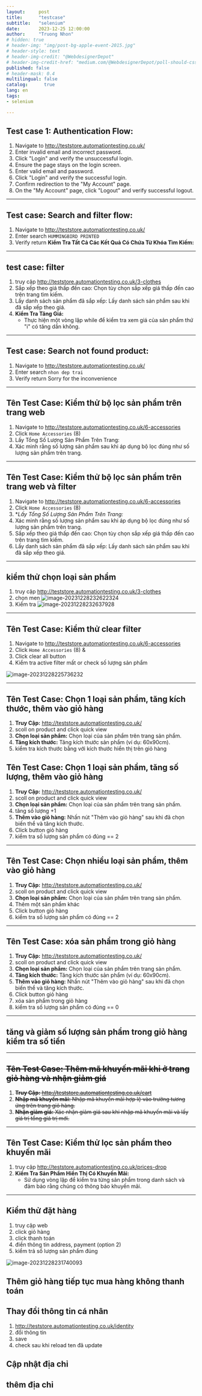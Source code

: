 ```yaml
---
layout:     post
title:      "testcase"
subtitle:   "selenium"
date:       2023-12-25 12:00:00
author:     "Truong Nhon"
# hidden: true
# header-img: "img/post-bg-apple-event-2015.jpg"
# header-style: text
# header-img-credit: "@WebdesignerDepot"
# header-img-credit-href: "medium.com/@WebdesignerDepot/poll-should-css-become-more-like-a-programming-language-c74eb26a4270"
published: false
# header-mask: 0.4
multilingual: false
catalog:      true
lang: en
tags:
- selenium

---
```


## **Test case 1: Authentication Flow:**

1. Navigate to http://teststore.automationtesting.co.uk/
2. Enter invalid email and incorrect password.
3. Click "Login" and verify the unsuccessful login.
4. Ensure the page stays on the login screen.
5. Enter valid email and password.
6. Click "Login" and verify the successful login.
7. Confirm redirection to the "My Account" page.
8. On the "My Account" page, click "Logout" and verify successful logout.

---

## **Test case: Search and filter flow:**

1. Navigate to http://teststore.automationtesting.co.uk/
2. Enter search `HUMMINGBIRD PRINTED` 
3. Verify return  **Kiểm Tra Tất Cả Các Kết Quả Có Chứa Từ Khóa Tìm Kiếm:**

---

## test case: filter

1. truy cập http://teststore.automationtesting.co.uk/3-clothes
2. Sắp xếp theo giá thấp đến cao: Chọn tùy chọn sắp xếp giá thấp đến cao trên trang tìm kiếm.
3. Lấy danh sách sản phẩm đã sắp xếp: Lấy danh sách sản phẩm sau khi đã sắp xếp theo giá.
4. **Kiểm Tra Tăng Giá:**
   - Thực hiện một vòng lặp while để kiểm tra xem giá của sản phẩm thứ "i" có tăng dần không.

---

## **Test case: Search not found product:**

1. Navigate to http://teststore.automationtesting.co.uk/
2. Enter search `nhon dep trai` 
3. Verify return  Sorry for the inconvenience

---

## **Tên Test Case:** Kiểm thử bộ lọc sản phẩm trên trang web

1. Navigate to http://teststore.automationtesting.co.uk/6-accessories
2. Click  `Home Accessories` (8)
3. Lấy Tổng Số Lượng Sản Phẩm Trên Trang:
4. Xác minh rằng số lượng sản phẩm sau khi áp dụng bộ lọc đúng như số lượng sản phẩm trên trang.

---

## **Tên Test Case:** Kiểm thử bộ lọc sản phẩm trên trang web và filter

1. Navigate to http://teststore.automationtesting.co.uk/6-accessories
2. Click  `Home Accessories` (8)
3. **Lấy Tổng Số Lượng Sản Phẩm Trên Trang:*
4. Xác minh rằng số lượng sản phẩm sau khi áp dụng bộ lọc đúng như số lượng sản phẩm trên trang.
5. Sắp xếp theo giá thấp đến cao: Chọn tùy chọn sắp xếp giá thấp đến cao trên trang tìm kiếm.
6. Lấy danh sách sản phẩm đã sắp xếp: Lấy danh sách sản phẩm sau khi đã sắp xếp theo giá.

---

## kiểm thử chọn loại sản phẩm

1. truy cập http://teststore.automationtesting.co.uk/3-clothes
2. chọn men ![image-20231228232622324](task.assets/image-20231228232622324.png)
3. Kiểm tra ![image-20231228232637928](task.assets/image-20231228232637928.png)

---

## **Tên Test Case:** Kiểm thử clear filter

1. Navigate to http://teststore.automationtesting.co.uk/6-accessories
2. Click  `Home Accessories` (8) & 
3. Click clear all button
4. Kiểm tra active filter mất or check số lượng sản phẩm

![image-20231228225736232](task.assets/image-20231228225736232.png)

---

## **Tên  Test Case:** Chọn  1 loại sản phẩm, tăng kích thước, thêm vào giỏ hàng

1. **Truy  Cập:** http://teststore.automationtesting.co.uk/
2. scoll on product and click quick view 
3. **Chọn  loại sản phẩm:**  Chọn loại của sản phẩm trên trang sản phẩm.  
4. **Tăng  kích thước:** Tăng  kích thước sản phẩm (ví dụ: 60x90cm).  
5. kiểm tra kích thước bằng với kích thước hiển thị trên giỏ hàng

## **Tên  Test Case:** Chọn  1 loại sản phẩm, tăng số lượng, thêm vào giỏ hàng

1. **Truy  Cập:** http://teststore.automationtesting.co.uk/
2. scoll on product and click quick view 
3. **Chọn  loại sản phẩm:**  Chọn loại của sản phẩm trên trang sản phẩm.  
4. tăng số lượng +1
5. **Thêm  vào giỏ hàng:** Nhấn  nút "Thêm vào giỏ hàng" sau khi đã chọn biến thể và tăng kích thước.  
6. Click button giỏ hàng
7. kiểm tra số lượng sản phẩm có đúng == 2

---

## **Tên  Test Case:** Chọn  nhiều loại sản phẩm, thêm vào giỏ hàng

1. **Truy  Cập:** http://teststore.automationtesting.co.uk/
2. scoll on product and click quick view 
3. **Chọn  loại sản phẩm:**  Chọn loại của sản phẩm trên trang sản phẩm.  
4. Thêm một sản phẩm khác
5. Click button giỏ hàng
6. kiểm tra số lượng sản phẩm có đúng == 2

---

## **Tên  Test Case:** xóa sản phẩm trong giỏ hàng

1. **Truy  Cập:** http://teststore.automationtesting.co.uk/
2. scoll on product and click quick view 
3. **Chọn  loại sản phẩm:**  Chọn loại của sản phẩm trên trang sản phẩm.  
4. **Tăng  kích thước:** Tăng  kích thước sản phẩm (ví dụ: 60x90cm).  
5. **Thêm  vào giỏ hàng:** Nhấn  nút "Thêm vào giỏ hàng" sau khi đã chọn biến thể và tăng kích thước.  
6. Click button giỏ hàng
7. xóa sản phẩm trong giỏ hàng
8. kiểm tra số lượng sản phẩm có đúng == 0

---

## tăng và giảm số lượng sản phẩm trong giỏ hàng kiểm tra số tiền

---

##   ~~**Tên  Test Case:** Thêm  mã khuyến mãi khi ở trang giỏ hàng và nhận giảm giá~~  

1. ~~**Truy  Cập:** http://teststore.automationtesting.co.uk/cart~~  
2. ~~**Nhập  mã khuyến mãi:**  Nhập mã khuyến mãi hợp lệ vào trường tương ứng trên trang giỏ hàng.~~  
3. ~~**Nhận  giảm giá:** Xác nhận  giảm giá sau khi nhập mã khuyến mãi và lấy giá trị tổng giá trị mới.~~  

---

## **Tên  Test Case:** Kiểm thử lọc sản phẩm theo khuyến mãi 

1. truy cập http://teststore.automationtesting.co.uk/prices-drop
2. **Kiểm Tra Sản Phẩm Hiển Thị Có Khuyến Mãi:**
   - Sử dụng vòng lặp để kiểm tra từng sản phẩm trong danh sách và đảm bảo rằng chúng có thông báo khuyến mãi.

---

## Kiểm thử đặt hàng

1. truy cập web
2. click giỏ hàng
3. click thanh toán
4. điền thông tin address, payment (option 2)
5. kiểm trả số lượng sản phẩm đúng

![image-20231228231740093](task.assets/image-20231228231740093.png)

## Thêm giỏ hàng tiếp tục mua hàng không thanh toán

## Thay đổi thông tin cá nhân

1. http://teststore.automationtesting.co.uk/identity
2. đổi thông tin
3. save
4. check sau khi reload ten đã update

## Cập nhật địa chỉ

## thêm địa chỉ

## 

